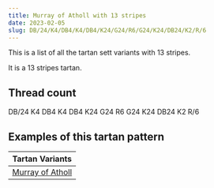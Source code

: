 ```yaml
---
title: Murray of Atholl with 13 stripes
date: 2023-02-05
slug: DB/24/K4/DB4/K4/DB4/K24/G24/R6/G24/K24/DB24/K2/R/6
---
```

This is a list of all the tartan sett variants with 13 stripes.

It is a 13 stripes tartan.


## Thread count
DB/24 K4 DB4 K4 DB4 K24 G24 R6 G24 K24 DB24 K2 R/6

## Examples of this tartan pattern

| Tartan Variants |
|---------------|
| [Murray of Atholl](/variants/db/24/k4/db4/k4/db4/k24/g24/r6/g24/k24/db24/k2/r/6-db000064-g004c00-k000000-rc80000)||
